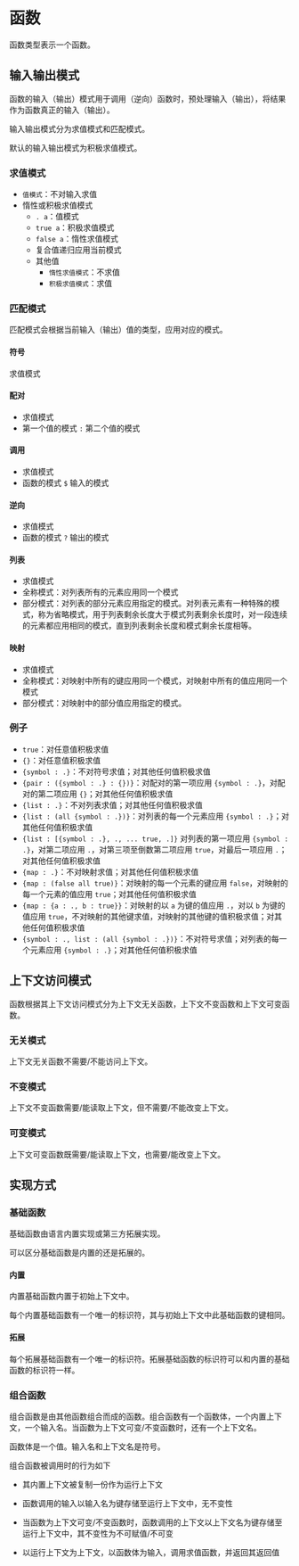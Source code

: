 # 函数

函数类型表示一个函数。

## 输入输出模式

函数的输入（输出）模式用于调用（逆向）函数时，预处理输入（输出），将结果作为函数真正的输入（输出）。

输入输出模式分为求值模式和匹配模式。

默认的输入输出模式为积极求值模式。

### 求值模式

- `值模式`：不对输入求值
- 惰性或积极求值模式
  - `. a`：值模式
  - `true a`：积极求值模式
  - `false a`：惰性求值模式
  - 复合值递归应用当前模式
  - 其他值
    - `惰性求值模式`：不求值
    - `积极求值模式`：求值

### 匹配模式

匹配模式会根据当前输入（输出）值的类型，应用对应的模式。

#### 符号

求值模式

#### 配对

- 求值模式
- 第一个值的模式 `:` 第二个值的模式

#### 调用

- 求值模式
- 函数的模式 `$` 输入的模式

#### 逆向

- 求值模式
- 函数的模式 `?` 输出的模式

#### 列表

- 求值模式
- 全称模式：对列表所有的元素应用同一个模式
- 部分模式：对列表的部分元素应用指定的模式。对列表元素有一种特殊的模式，称为省略模式，用于列表剩余长度大于模式列表剩余长度时，对一段连续的元素都应用相同的模式，直到列表剩余长度和模式剩余长度相等。

#### 映射

- 求值模式
- 全称模式：对映射中所有的键应用同一个模式，对映射中所有的值应用同一个模式
- 部分模式：对映射中的部分值应用指定的模式。

### 例子

- `true`：对任意值积极求值
- `{}`：对任意值积极求值
- `{symbol : .}`：不对符号求值；对其他任何值积极求值
- `{pair : ({symbol : .} : {})}`：对配对的第一项应用 `{symbol : .}`，对配对的第二项应用 `{}`；对其他任何值积极求值
- `{list : .}`：不对列表求值；对其他任何值积极求值
- `{list : (all {symbol : .})}`：对列表的每一个元素应用 `{symbol : .}`；对其他任何值积极求值
- `{list : [{symbol : .}, ., ... true, .]}` 对列表的第一项应用 `{symbol : .}`，对第二项应用 `.`，对第三项至倒数第二项应用 `true`，对最后一项应用 `.`；对其他任何值积极求值
- `{map : .}`：不对映射求值；对其他任何值积极求值
- `{map : (false all true)}`：对映射的每一个元素的键应用 `false`，对映射的每一个元素的值应用 `true`；对其他任何值积极求值
- `{map : {a : ., b : true}}`：对映射的以 `a` 为键的值应用 `.`，对以 `b` 为键的值应用 `true`，不对映射的其他键求值，对映射的其他键的值积极求值；对其他任何值积极求值
- `{symbol : ., list : (all {symbol : .})}`：不对符号求值；对列表的每一个元素应用 `{symbol : .}`；对其他任何值积极求值

## 上下文访问模式

函数根据其上下文访问模式分为上下文无关函数，上下文不变函数和上下文可变函数。

### 无关模式

上下文无关函数不需要/不能访问上下文。

### 不变模式

上下文不变函数需要/能读取上下文，但不需要/不能改变上下文。

### 可变模式

上下文可变函数既需要/能读取上下文，也需要/能改变上下文。

## 实现方式

### 基础函数

基础函数由语言内置实现或第三方拓展实现。

可以区分基础函数是内置的还是拓展的。

#### 内置

内置基础函数内置于初始上下文中。

每个内置基础函数有一个唯一的标识符，其与初始上下文中此基础函数的键相同。

#### 拓展

每个拓展基础函数有一个唯一的标识符。拓展基础函数的标识符可以和内置的基础函数的标识符一样。

### 组合函数

组合函数是由其他函数组合而成的函数。组合函数有一个函数体，一个内置上下文，一个输入名。当函数为上下文可变/不变函数时，还有一个上下文名。

函数体是一个值。输入名和上下文名是符号。

组合函数被调用时的行为如下

- 其内置上下文被复制一份作为运行上下文

- 函数调用的输入以输入名为键存储至运行上下文中，无不变性

- 当函数为上下文可变/不变函数时，函数调用的上下文以上下文名为键存储至运行上下文中，其不变性为不可赋值/不可变

- 以运行上下文为上下文，以函数体为输入，调用求值函数，并返回其返回值
